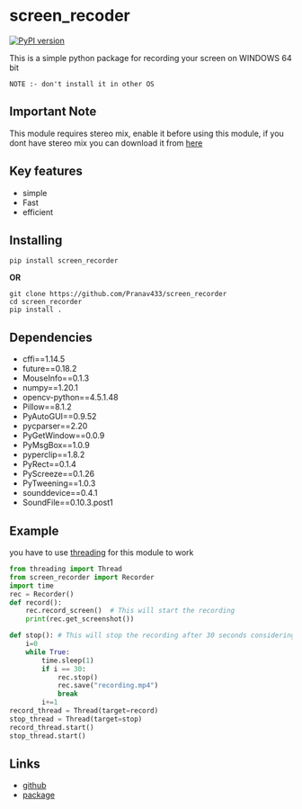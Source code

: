 # screen_recoder

[![PyPI version](https://badge.fury.io/py/screen-recorder-python.svg)](https://badge.fury.io/py/screen-recorder-python)


This is a simple python package for recording your screen on WINDOWS 64 bit

``NOTE :- don't install it in other OS``

## Important Note
This module requires stereo mix, enable it before using this module,
if you dont have stereo mix you can download it from [here](https://www.realtek.com/en/component/zoo/category/pc-audio-codecs-high-definition-audio-codecs-software)


## Key features
* simple
* Fast
* efficient

## Installing

```
pip install screen_recorder
```

**OR**

```
git clone https://github.com/Pranav433/screen_recorder
cd screen_recorder
pip install .
```
## Dependencies
* cffi==1.14.5
* future==0.18.2
* MouseInfo==0.1.3
* numpy==1.20.1
* opencv-python==4.5.1.48
* Pillow==8.1.2
* PyAutoGUI==0.9.52
* pycparser==2.20
* PyGetWindow==0.0.9
* PyMsgBox==1.0.9
* pyperclip==1.8.2
* PyRect==0.1.4
* PyScreeze==0.1.26
* PyTweening==1.0.3
* sounddevice==0.4.1
* SoundFile==0.10.3.post1

## Example
you have to use [threading](https://realpython.com/intro-to-python-threading/) for this module to work
```python
from threading import Thread
from screen_recorder import Recorder
import time
rec = Recorder() 
def record():
    rec.record_screen()  # This will start the recording
    print(rec.get_screenshot())

def stop(): # This will stop the recording after 30 seconds considering it takes 0 seconds inside the loop
    i=0
    while True:
        time.sleep(1)
        if i == 30:
            rec.stop()
            rec.save("recording.mp4")
            break
        i+=1
record_thread = Thread(target=record)
stop_thread = Thread(target=stop)
record_thread.start()
stop_thread.start()
```
## Links
* [github](https://github.com/Pranav433/screen_recorder)
* [package]()
